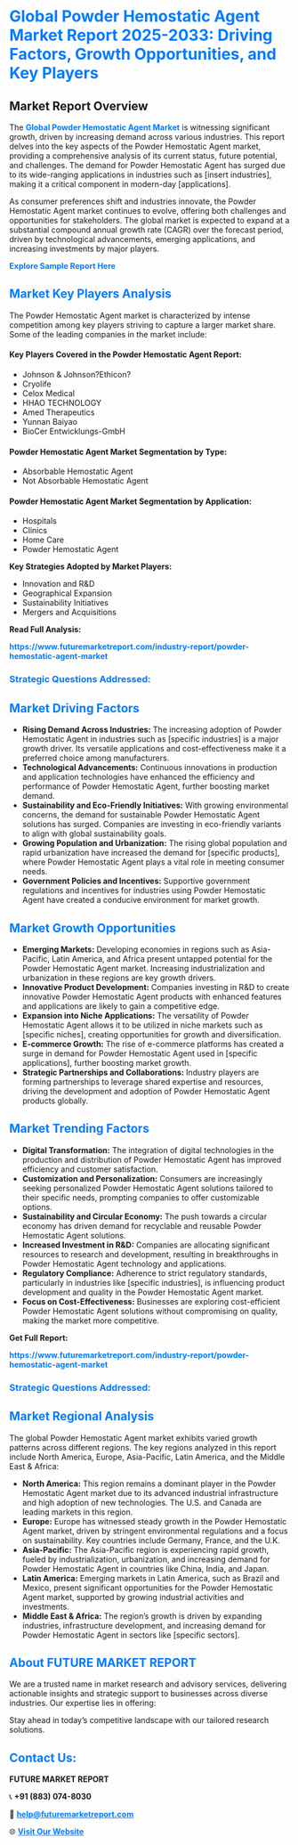 <h1 style="color: #007BFF;">Global Powder Hemostatic Agent Market Report 2025-2033: Driving Factors, Growth Opportunities, and Key Players</h1>

<section id="overview">
<h2>Market Report Overview</h2>
<p>The <a href="https://www.futuremarketreport.com/industry-report/powder-hemostatic-agent-market" style="color: #007BFF; text-decoration: none;"><strong>Global Powder Hemostatic Agent Market</strong></a> is witnessing significant growth, driven by increasing demand across various industries. This report delves into the key aspects of the Powder Hemostatic Agent market, providing a comprehensive analysis of its current status, future potential, and challenges. The demand for Powder Hemostatic Agent has surged due to its wide-ranging applications in industries such as [insert industries], making it a critical component in modern-day [applications].</p>
<p>As consumer preferences shift and industries innovate, the Powder Hemostatic Agent market continues to evolve, offering both challenges and opportunities for stakeholders. The global market is expected to expand at a substantial compound annual growth rate (CAGR) over the forecast period, driven by technological advancements, emerging applications, and increasing investments by major players.</p>
</section>

<section id="overview">
<p><a href="https://www.futuremarketreport.com/request-sample/reportId=122112" style="color: #007BFF; text-decoration: none;"><strong>Explore Sample Report Here</strong></a></p>
</section>

<section id="key-players">
<h2 style="color: #007BFF;">Market Key Players Analysis</h2>
<p>The Powder Hemostatic Agent market is characterized by intense competition among key players striving to capture a larger market share. Some of the leading companies in the market include:</p>
<h4>Key Players Covered in the Powder Hemostatic Agent Report:</h4>
<ul><li>Johnson &amp; Johnson?Ethicon?</li><li>Cryolife</li><li>Celox Medical</li><li>HHAO TECHNOLOGY</li><li>Amed Therapeutics</li><li>Yunnan Baiyao</li><li>BioCer Entwicklungs-GmbH</li></ul>
<h4>Powder Hemostatic Agent Market Segmentation by Type:</h4>
<ul><li>Absorbable Hemostatic Agent</li><li>Not Absorbable Hemostatic Agent</li></ul>

<h4>Powder Hemostatic Agent Market Segmentation by Application:</h4>
<ul><li>Hospitals</li><li>Clinics</li><li>Home Care</li><li>Powder Hemostatic Agent</li></ul>
<p><strong>Key Strategies Adopted by Market Players:</strong></p>
<ul>
<li>Innovation and R&D</li>
<li>Geographical Expansion</li>
<li>Sustainability Initiatives</li>
<li>Mergers and Acquisitions</li>
</ul>
</section>

<section>
<p><strong>Read Full Analysis: </strong></p><a href="https://www.futuremarketreport.com/industry-report/powder-hemostatic-agent-market" style="color: #007BFF; text-decoration: none;"><strong>https://www.futuremarketreport.com/industry-report/powder-hemostatic-agent-market</strong></a>
<h3 style="color: #007BFF;">Strategic Questions Addressed:</h3>
</section>

<section id="driving-factors">
<h2 style="color: #007BFF;">Market Driving Factors</h2>
<ul>
<li><strong>Rising Demand Across Industries:</strong> The increasing adoption of Powder Hemostatic Agent in industries such as [specific industries] is a major growth driver. Its versatile applications and cost-effectiveness make it a preferred choice among manufacturers.</li>
<li><strong>Technological Advancements:</strong> Continuous innovations in production and application technologies have enhanced the efficiency and performance of Powder Hemostatic Agent, further boosting market demand.</li>
<li><strong>Sustainability and Eco-Friendly Initiatives:</strong> With growing environmental concerns, the demand for sustainable Powder Hemostatic Agent solutions has surged. Companies are investing in eco-friendly variants to align with global sustainability goals.</li>
<li><strong>Growing Population and Urbanization:</strong> The rising global population and rapid urbanization have increased the demand for [specific products], where Powder Hemostatic Agent plays a vital role in meeting consumer needs.</li>
<li><strong>Government Policies and Incentives:</strong> Supportive government regulations and incentives for industries using Powder Hemostatic Agent have created a conducive environment for market growth.</li>
</ul>
</section>

<section id="growth-opportunities">
<h2 style="color: #007BFF;">Market Growth Opportunities</h2>
<ul>
<li><strong>Emerging Markets:</strong> Developing economies in regions such as Asia-Pacific, Latin America, and Africa present untapped potential for the Powder Hemostatic Agent market. Increasing industrialization and urbanization in these regions are key growth drivers.</li>
<li><strong>Innovative Product Development:</strong> Companies investing in R&D to create innovative Powder Hemostatic Agent products with enhanced features and applications are likely to gain a competitive edge.</li>
<li><strong>Expansion into Niche Applications:</strong> The versatility of Powder Hemostatic Agent allows it to be utilized in niche markets such as [specific niches], creating opportunities for growth and diversification.</li>
<li><strong>E-commerce Growth:</strong> The rise of e-commerce platforms has created a surge in demand for Powder Hemostatic Agent used in [specific applications], further boosting market growth.</li>
<li><strong>Strategic Partnerships and Collaborations:</strong> Industry players are forming partnerships to leverage shared expertise and resources, driving the development and adoption of Powder Hemostatic Agent products globally.</li>
</ul>
</section>

<section id="trending-factors">
<h2 style="color: #007BFF;">Market Trending Factors</h2>
<ul>
<li><strong>Digital Transformation:</strong> The integration of digital technologies in the production and distribution of Powder Hemostatic Agent has improved efficiency and customer satisfaction.</li>
<li><strong>Customization and Personalization:</strong> Consumers are increasingly seeking personalized Powder Hemostatic Agent solutions tailored to their specific needs, prompting companies to offer customizable options.</li>
<li><strong>Sustainability and Circular Economy:</strong> The push towards a circular economy has driven demand for recyclable and reusable Powder Hemostatic Agent solutions.</li>
<li><strong>Increased Investment in R&D:</strong> Companies are allocating significant resources to research and development, resulting in breakthroughs in Powder Hemostatic Agent technology and applications.</li>
<li><strong>Regulatory Compliance:</strong> Adherence to strict regulatory standards, particularly in industries like [specific industries], is influencing product development and quality in the Powder Hemostatic Agent market.</li>
<li><strong>Focus on Cost-Effectiveness:</strong> Businesses are exploring cost-efficient Powder Hemostatic Agent solutions without compromising on quality, making the market more competitive.</li>
</ul>
</section>

<section>
<p><strong>Get Full Report: </strong></p><a href="https://www.futuremarketreport.com/industry-report/powder-hemostatic-agent-market" style="color: #007BFF; text-decoration: none;"><strong>https://www.futuremarketreport.com/industry-report/powder-hemostatic-agent-market</strong></a>
<h3 style="color: #007BFF;">Strategic Questions Addressed:</h3>
</section>


<section id="regional-analysis">
<h2 style="color: #007BFF;">Market Regional Analysis</h2>
<p>The global Powder Hemostatic Agent market exhibits varied growth patterns across different regions. The key regions analyzed in this report include North America, Europe, Asia-Pacific, Latin America, and the Middle East & Africa:</p>
<ul>
<li><strong>North America:</strong> This region remains a dominant player in the Powder Hemostatic Agent market due to its advanced industrial infrastructure and high adoption of new technologies. The U.S. and Canada are leading markets in this region.</li>
<li><strong>Europe:</strong> Europe has witnessed steady growth in the Powder Hemostatic Agent market, driven by stringent environmental regulations and a focus on sustainability. Key countries include Germany, France, and the U.K.</li>
<li><strong>Asia-Pacific:</strong> The Asia-Pacific region is experiencing rapid growth, fueled by industrialization, urbanization, and increasing demand for Powder Hemostatic Agent in countries like China, India, and Japan.</li>
<li><strong>Latin America:</strong> Emerging markets in Latin America, such as Brazil and Mexico, present significant opportunities for the Powder Hemostatic Agent market, supported by growing industrial activities and investments.</li>
<li><strong>Middle East & Africa:</strong> The region’s growth is driven by expanding industries, infrastructure development, and increasing demand for Powder Hemostatic Agent in sectors like [specific sectors].</li>
</ul>
</section>

<footer>
<h2 style="color: #007BFF;">About FUTURE MARKET REPORT</h2>
<p>We are a trusted name in market research and advisory services, delivering actionable insights and strategic support to businesses across diverse industries. Our expertise lies in offering:</p>

<p>Stay ahead in today’s competitive landscape with our tailored research solutions.</p>

<h2 style="color: #007BFF;">Contact Us:</h2>
<p><strong>FUTURE MARKET REPORT</strong></p>
<p>📞 <strong>+91 (883) 074-8030</strong></p>
<p>📧 <strong><a href="mailto:help@futuremarketreport.com" style="color: #007BFF;">help@futuremarketreport.com</a></strong></p>
<p>🌐 <strong><a href="https://www.futuremarketreport.com/" style="color: #007BFF;">Visit Our Website</a></strong></p>
</footer>